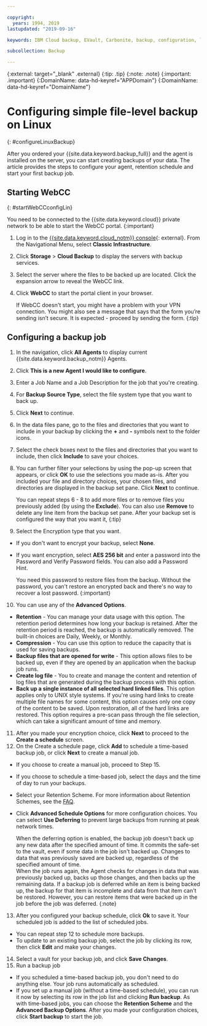 ```yaml
---

copyright:
  years: 1994, 2019
lastupdated: "2019-09-16"

keywords: IBM Cloud backup, EVault, Carbonite, backup, configuration, linux

subcollection: Backup

---
```

{:external: target="_blank" .external}
{:tip: .tip}
{:note: .note}
{:important: .important}
{:DomainName: data-hd-keyref="APPDomain"}
{:DomainName: data-hd-keyref="DomainName"}

# Configuring simple file-level backup on Linux
{: #configureLinuxBackup}

After you ordered your {{site.data.keyword.backup_full}} and the agent is installed on the server, you can start creating backups of your data. The article provides the steps to configure your agent, retention schedule and start your first backup job.

## Starting WebCC
{: #startWebCCconfigLin}

You need to be connected to the {{site.data.keyword.cloud}} private network to be able to start the WebCC portal.
{:important}

1. Log in to the [{{site.data.keyword.cloud_notm}} console](https://{DomainName}){: external}. From the Navigational Menu, select **Classic Infrastructure**.
2. Click **Storage** > **Cloud Backup** to display the servers with backup services.
3. Select the server where the files to be backed up are located. Click the expansion arrow to reveal the WebCC link.
4. Click **WebCC** to start the portal client in your browser.

   If WebCC doesn't start, you might have a problem with your VPN connection. You might also see a message that says that the form you’re sending isn’t secure. It is expected - proceed by sending the form.
   {:tip}

## Configuring a backup job

1. In the navigation, click **All Agents** to display current {{site.data.keyword.backup_notm}} Agents.
2. Click **This is a new Agent I would like to configure**.
3. Enter a Job Name and a Job Description for the job that you're creating.
4. For **Backup Source Type**, select the file system type that you want to back up.
5. Click **Next** to continue.
6. In the data files pane, go to the files and directories that you want to include in your backup by clicking the **+** and **-** symbols next to the folder icons.
7. Select the check boxes next to the files and directories that you want to include, then click **Include** to save your choices.
8. You can further filter your selections by using the pop-up screen that appears, or click **OK** to use the selections you made as-is. After you included your file and directory choices, your chosen files, and directories are displayed in the backup set pane. Click **Next** to continue.

   You can repeat steps 6 - 8 to add more files or to remove files you previously added (by using the **Exclude**). You can also use **Remove** to delete any line item from the backup set pane. After your backup set is configured the way that you want it,
   {:tip}
9. Select the Encryption type that you want.
  - If you don't want to encrypt your backup, select **None**.
  - If you want encryption, select **AES 256 bit** and enter a password into the Password and Verify Password fields. You can also add a Password Hint.

    You need this password to restore files from the backup. Without the password, you can't restore an encrypted back and there's no way to recover a lost password.
    {:important}
10. You can use any of the **Advanced Options**.
  - **Retention** - You can manage your data usage with this option. The retention period determines how long your backup is retained. After the retention period is reached, the backup is automatically removed. The built-in choices are Daily, Weekly, or Monthly.
  - **Compression** - You can use this option to reduce the capacity that is used for saving backups.
  - **Backup files that are opened for write** - This option allows files to be backed up, even if they are opened by an application when the backup job runs.
  - **Create log file** - You to create and manage the content and retention of log files that are generated during the backup process with this option.
  - **Back up a single instance of all selected hard linked files**. This option applies only to UNIX style systems. If you're using hard links to create multiple file names for some content, this option causes only one copy of the content to be saved. Upon restoration, all of the hard links are restored. This option requires a pre-scan pass through the file selection, which can take a significant amount of time and memory.
11. After you made your encryption choice, click **Next** to proceed to the **Create a schedule** screen.
12. On the Create a schedule page, click **Add** to schedule a time-based backup job, or click **Next** to create a manual job.
  - If you choose to create a manual job, proceed to Step 15.
  - If you choose to schedule a time-based job, select the days and the time of day to run your backups.
  - Select your Retention Scheme. For more information about Retention Schemes, see the [FAQ](/docs/infrastructure/Backup?topic=Backup-faqs).
  - Click **Advanced Schedule Options** for more configuration choices. You can select **Use Deferring** to prevent large backups from running at peak network times.

    When the deferring option is enabled, the backup job doesn't back up any new data after the specified amount of time. It commits the safe-set to the vault, even if some data in the job isn't backed up. Changes to data that was previously saved are backed up, regardless of the specified amount of time. <br/> When the job runs again, the Agent checks for changes in data that was previously backed up, backs up those changes, and then backs up the remaining data. If a backup job is deferred while an item is being backed up, the backup for that item is incomplete and data from that item can't be restored. However, you can restore items that were backed up in the job before the job was deferred.
    {:note}
13. After you configured your backup schedule, click **Ok** to save it. Your scheduled job is added to the list of scheduled jobs.
  - You can repeat step 12 to schedule more backups.
  - To update to an existing backup job, select the job by clicking its row, then click **Edit** and make your changes.
14. Select a vault for your backup job, and click **Save Changes**.
15. Run a backup job
  - If you scheduled a time-based backup job, you don't need to do anything else. Your job runs automatically as scheduled.
  - If you set up a manual job (without a time-based schedule), you can run it now by selecting its row in the job list and clicking **Run backup**. As with time-based jobs, you can choose the **Retention Scheme** and the **Advanced Backup Options**. After you made your configuration choices, click **Start backup** to start the job.
